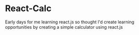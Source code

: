 # React-Calc
Early days for me learning react.js so thought I'd create learning opportunities by creating a simple calculator using react.js
